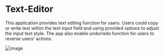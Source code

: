 # Text-Editor

This application provides text editing function for users. Users could copy or write text within the text input field and using provided options to adjust the input text style. The app also enable undo/redo function for users to reverse users' actions.

![image](https://user-images.githubusercontent.com/84108333/155878457-21a45b2c-fc27-4583-a524-521c20d3f0a8.png)
